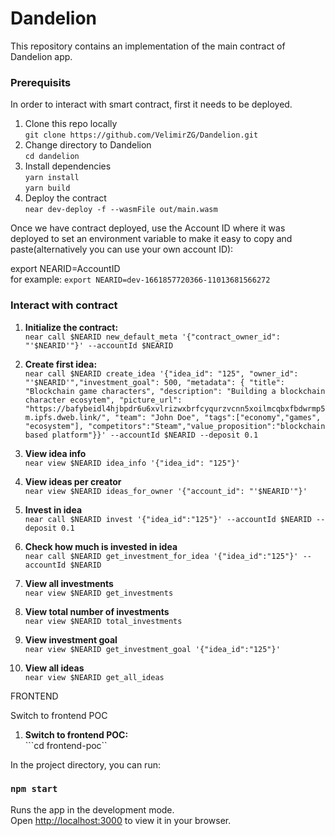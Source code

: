 Dandelion
==================

This repository contains an implementation of the main contract of Dandelion app. 

### Prerequisits
In order to interact with smart contract, first it needs to be deployed. 

1. Clone this repo locally\
       ```git clone https://github.com/VelimirZG/Dandelion.git```
2. Change directory to Dandelion\
       ```cd dandelion```
2. Install dependencies\
       ```yarn install```\
       ```yarn build```
3. Deploy the contract\
   ```near dev-deploy -f --wasmFile out/main.wasm```

Once we have contract deployed, use the Account ID where it was deployed to set an environment variable to make it easy to copy and paste(alternatively you can use your own account ID):

export NEARID=AccountID\
   for example: ```export NEARID=dev-1661857720366-11013681566272```

### Interact with contract

1. **Initialize the contract:**\
   ```near call $NEARID new_default_meta '{"contract_owner_id": "'$NEARID'"}' --accountId $NEARID```
   
2. **Create first idea:**\
```near call $NEARID create_idea '{"idea_id": "125", "owner_id": "'$NEARID'","investment_goal": 500, "metadata": { "title": "Blockchain game characters", "description": "Building a blockchain character ecosytem", "picture_url": "https://bafybeidl4hjbpdr6u6xvlrizwxbrfcyqurzvcnn5xoilmcqbxfbdwrmp5m.ipfs.dweb.link/", "team": "John Doe", "tags":["economy","games", "ecosystem"], "competitors":"Steam","value_proposition":"blockchain based platform"}}' --accountId $NEARID --deposit 0.1```

3. **View idea info**\
```near view $NEARID idea_info '{"idea_id": "125"}'```

4. **View ideas per creator**\
```near view $NEARID ideas_for_owner '{"account_id": "'$NEARID'"}'```

5. **Invest in idea**\
```near call $NEARID invest '{"idea_id":"125"}' --accountId $NEARID --deposit 0.1```

6. **Check how much is invested in idea**\
```near call $NEARID get_investment_for_idea '{"idea_id":"125"}' --accountId $NEARID```

7. **View all investments**\
```near view $NEARID get_investments```

8. **View total number of investments**\
```near view $NEARID total_investments```

9. **View investment goal**\
```near view $NEARID get_investment_goal '{"idea_id":"125"}'```

10. **View all ideas**\
```near view $NEARID get_all_ideas```


FRONTEND

Switch to frontend POC

1. **Switch to frontend POC:**\
   ```cd frontend-poc``

In the project directory, you can run:

### `npm start`

Runs the app in the development mode.\
Open [http://localhost:3000](http://localhost:3000) to view it in your browser.